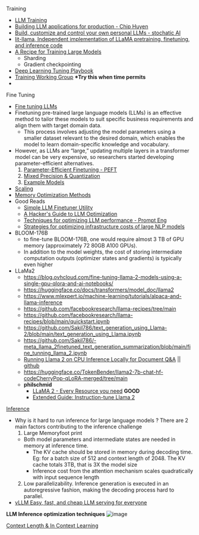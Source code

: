 Training 
-  [LLM Training](https://blog.replit.com/llm-training)
-  [Building LLM applications for production - Chip Huyen](https://huyenchip.com/2023/04/11/llm-engineering.html)           
-  [Build, customize and control your own personal LLMs - stochatic AI](https://github.com/stochasticai/xturing)
-  [lit-llama, Independent implementation of LLaMA pretraining, finetuning, and inference code](https://github.com/Lightning-AI/lit-llama)
-  [A Recipe for Training Large Models](https://wandb.ai/craiyon/report/reports/A-Recipe-for-Training-Large-Models--VmlldzozNjc4MzQz)
   - Sharding
   - Gradient checkpointing
-  [Deep Learning Tuning Playbook](https://github.com/google-research/tuning_playbook)
-  [Training Working Group](https://mlcommons.org/en/groups/training/)  <b>*Try this when time permits</b>
-  
Fine Tuning
-  [Fine tuning LLMs](https://magazine.sebastianraschka.com/p/finetuning-large-language-models)
- Finetuning pre-trained large language models (LLMs) is an effective method to tailor these models to suit specific business requirements and align them with target domain data.
    - This process involves adjusting the model parameters using a smaller dataset relevant to the desired domain, which enables the model to learn domain-specific knowledge and vocabulary.
- However, as LLMs are “large,” updating multiple layers in a transformer model can be very expensive, so researchers started developing parameter-efficient alternatives.
  1. [Parameter-Efficient Finetuning - PEFT](https://github.com/harirajeev/learn_LLMS/blob/main/PEFT.md)           
  2. [Mixed Precision & Quantization](https://github.com/harirajeev/learn_LLMS/blob/main/MixedPrecision&Quantization.md)
  3. [Example Models](https://github.com/harirajeev/learn_LLMS/blob/main/ExampleModels.md)
- [Scaling](https://github.com/harirajeev/learn_LLMS/blob/main/Scaling.md)
- [Memory Optimization Methods](https://github.com/harirajeev/learn_LLMS/blob/main/MemoryOptimizationMethods.md)
- Good Reads
  - [Simple LLM Finetuner Utility](https://github.com/lxe/simple-llm-finetuner)
  - [A Hacker's Guide to LLM Optimization](https://matt-rickard.com/a-hackers-guide-to-llm-optimization)
  - [Techniques for optimizing LLM performance - Prompt Eng](https://www.mlexpert.io/prompt-engineering/llm-optimization)
  - [Strategies for optimizing infrastructure costs of large NLP models](https://neptune.ai/blog/nlp-models-infrastructure-cost-optimization)
- BLOOM-176B
   - to fine-tune BLOOM-176B, one would require almost 3 TB of GPU memory (approximately 72 80GB A100 GPUs).
   - In addition to the model weights, the cost of storing intermediate computation outputs (optimizer states and gradients) is typically even higher
- LLaMa2
   -   https://blog.ovhcloud.com/fine-tuning-llama-2-models-using-a-single-gpu-qlora-and-ai-notebooks/
   -   https://huggingface.co/docs/transformers/model_doc/llama2
   -   https://www.mlexpert.io/machine-learning/tutorials/alpaca-and-llama-inference
   -   https://github.com/facebookresearch/llama-recipes/tree/main
   -   https://github.com/facebookresearch/llama-recipes/blob/main/quickstart.ipynb
   -   https://github.com/Sakil786/text_generation_using_Llama-2/blob/main/text_generation_using_Llama.ipynb
   -   https://github.com/Sakil786/-meta_llama_2finetuned_text_generation_summarization/blob/main/fine_tunning_llama_2.ipynb
   -   [Running Llama 2 on CPU Inference Locally for Document Q&A](https://towardsdatascience.com/running-llama-2-on-cpu-inference-for-document-q-a-3d636037a3d8) || [github](https://github.com/kennethleungty/Llama-2-Open-Source-LLM-CPU-Inference)
   -   https://huggingface.co/TokenBender/llama2-7b-chat-hf-codeCherryPop-qLoRA-merged/tree/main
   -   <b>philschmid</b>
       - [LLaMA 2 - Every Resource you need](https://www.philschmid.de/llama-2) <b>GOOD</b>
       - [Extended Guide: Instruction-tune Llama 2](https://www.philschmid.de/instruction-tune-llama-2)
   


[Inference](https://github.com/harirajeev/learn_LLMS/blob/main/Inference.md)
  - Why is it hard to run inference for large language models ? There are 2 main factors contributing to the inference challenge
    1. Large Memoryfoot print
      - Both model parameters and intermediate states are needed in memory at inference time.
        - The KV cache should be stored in memory during decoding time. Eg: for a batch size of 512 and context length of 2048. The KV cache totals 3TB, that is 3X the model size
        - Inference cost from the attention mechanism scales quadratically with input sequence length
    2. Low parallelizability. Inference generation is executed in an autoregressive fashion, making the decoding process hard to parallel.
  - [vLLM Easy, fast, and cheap LLM serving for everyone](https://vllm.readthedocs.io/en/latest/)

    
   <b>LLM Inference optimization techniques</b>
   ![image](https://github.com/harirajeev/learn_LLMS/assets/13446418/8abda650-a576-4a44-aa60-cd523dd5d4e7)


[Context Length & In Context Learning](https://github.com/harirajeev/learn_LLMS/blob/main/ContextLength&InContextLearning.md)
